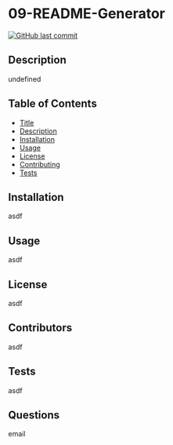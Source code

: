 # 09-README-Generator

[![GitHub last commit](https://img.shields.io/github/last-commit/cburkett22/09-README-Generator)]()

## Description
undefined

## Table of Contents

* [Title](#Title)
* [Description](#Description)
* [Installation](#Installation)
* [Usage](#Usage)
* [License](#License)
* [Contributing](#Contributing)
* [Tests](#Tests)

## Installation
asdf

## Usage
asdf

## License
asdf

## Contributors
asdf

## Tests
asdf

## Questions
email




